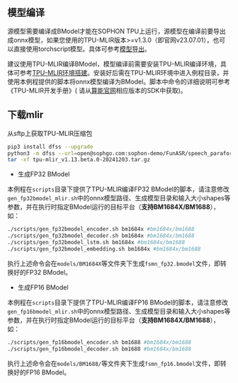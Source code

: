 ## 模型编译

源模型需要编译成BModel才能在SOPHON TPU上运行，源模型在编译前要导出成onnx模型，如果您使用的TPU-MLIR版本>=v1.3.0（即官网v23.07.01），也可以直接使用torchscript模型。具体可参考[模型导出](./docs/Export_Guide.md)。

建议使用TPU-MLIR编译BModel，模型编译前需要安装TPU-MLIR编译环境，具体可参考[TPU-MLIR环境搭建](https://github.com/sophgo/sophon-demo/blob/release/docs/Environment_Install_Guide.md#1-tpu-mlir环境搭建)。安装好后需在TPU-MLIR环境中进入例程目录，并使用本例程提供的脚本将onnx模型编译为BModel。脚本中命令的详细说明可参考《TPU-MLIR开发手册》( 请从[算能官网](https://developer.sophgo.com/site/index.html?categoryActive=material)相应版本的SDK中获取)。

## 下载mlir
从sftp上获取TPU-MLIR压缩包
```bash
pip3 install dfss --upgrade
python3 -m dfss --url=open@sophgo.com:sophon-demo/FunASR/speech_paraformer-large-contextual_asr_nat-zh-cn-16k-common-vocab8404/tpu-mlir_v1.13.beta.0-20241203.tar.gz
tar -xf tpu-mlir_v1.13.beta.0-20241203.tar.gz
```

- 生成FP32 BModel

​本例程在`scripts`目录下提供了TPU-MLIR编译FP32 BModel的脚本，请注意修改`gen_fp32bmodel_mlir.sh`中的onnx模型路径、生成模型目录和输入大小shapes等参数，并在执行时指定BModel运行的目标平台（**支持BM1684X/BM1688**），如：

```bash
./scripts/gen_fp32bmodel_encoder.sh bm1684x #bm1684x/bm1688
./scripts/gen_fp32bmodel_decoder.sh bm1684x #bm1684x/bm1688
./scripts/gen_fp32bmodel_lstm.sh bm1684x #bm1684x/bm1688
./scripts/gen_fp32bmodel_embedding.sh bm1684x #bm1684x/bm1688
```

​执行上述命令会在`models/BM1684X`等文件夹下生成`fsmn_fp32.bmodel`文件，即转换好的FP32 BModel。

- 生成FP16 BModel

​本例程在`scripts`目录下提供了TPU-MLIR编译FP16 BModel的脚本，请注意修改`gen_fp16bmodel_mlir.sh`中的onnx模型路径、生成模型目录和输入大小shapes等参数，并在执行时指定BModel运行的目标平台（**支持BM1684X/BM1688**），如：

```bash
./scripts/gen_fp16bmodel_encoder.sh bm1688 #bm1684x/bm1688
./scripts/gen_fp16bmodel_decoder.sh bm1688 #bm1684x/bm1688
```

​执行上述命令会在`models/BM1688/`等文件夹下生成`fsmn_fp16.bmodel`文件，即转换好的FP16 BModel。